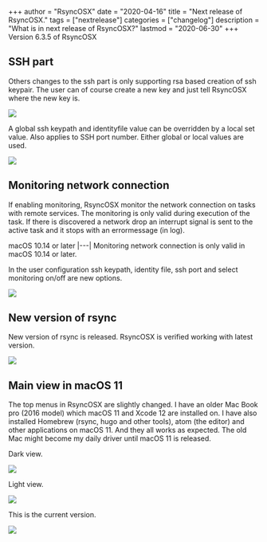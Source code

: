 +++
author = "RsyncOSX"
date = "2020-04-16"
title =  "Next release of RsyncOSX."
tags = ["nextrelease"]
categories = ["changelog"]
description = "What is in next release of RsyncOSX?"
lastmod = "2020-06-30"
+++
Version 6.3.5 of RsyncOSX

## SSH part

Others changes to the ssh part is only supporting rsa based creation of ssh keypair. The user can of course create a new key and just tell RsyncOSX where the new key is.

![](/images/RsyncOSX/master/nextversion/globalssh.png)

A global ssh keypath and identityfile value can be overridden by a local set value. Also applies to SSH port number. Either global or local values are used.

![](/images/RsyncOSX/master/nextversion/localssh.png)

## Monitoring network connection

If enabling monitoring, RsyncOSX monitor the network connection on tasks with remote services. The monitoring is only valid during execution of the task. If there is discovered a network drop an interrupt signal is sent to the active task and it stops with an errormessage (in log).

macOS 10.14 or later
|---|
Monitoring network connection is only valid in macOS 10.14 or later.

In the user configuration ssh keypath, identity file, ssh port and select monitoring on/off are new options.

![](/images/RsyncOSX/master/nextversion/monitorandssh.png)

## New version of rsync

New version of rsync is released. RsyncOSX is verified working with latest version.

![](/images/RsyncOSX/master/nextversion/newversionrsync.png)

## Main view in macOS 11

The top menus in RsyncOSX are slightly changed. I have an older Mac Book pro (2016 model) which macOS 11 and Xcode 12 are installed on. I have also installed Homebrew (rsync, hugo and other tools), atom (the editor) and other applications on macOS 11. And they all works as expected. The old Mac might become my daily driver until macOS 11 is released.

Dark view.

![](/images/RsyncOSX/master/nextversion/mainmacOS11.png)

Light view.

![](/images/RsyncOSX/master/nextversion/mainmacOS112.png)

This is the current version.

![](/images/RsyncOSX/master/intro/main.png)

